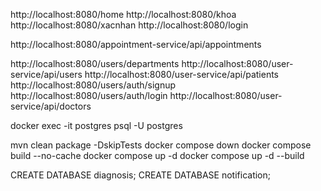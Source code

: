 http://localhost:8080/home
http://localhost:8080/khoa
http://localhost:8080/xacnhan
http://localhost:8080/login

http://localhost:8080/appointment-service/api/appointments

http://localhost:8080/users/departments
http://localhost:8080/user-service/api/users
http://localhost:8080/user-service/api/patients
http://localhost:8080/users/auth/signup
http://localhost:8080/users/auth/login
http://localhost:8080/user-service/api/doctors

docker exec -it postgres psql -U postgres

mvn clean package -DskipTests
docker compose down
docker compose build --no-cache
docker compose up -d
docker compose up -d --build


CREATE DATABASE diagnosis;
CREATE DATABASE notification;


